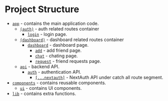 # Project Structure

- [`app`](./app/) - contains the main application code.
  - [`(auth)`](./app/(auth)/) - auth related routes container
    - [`login`](./app/(auth)/login/) - login page.
  - [`(dashboard)`](./app/(dashboard)/) - dashboard related routes container
    - [`dashboard`](./app/(dashboard)/) - dashboard page.
      - [`add`](./app/(dashboard)/dashboard/add) - add friend page.
      - [`chat`](./app/(dashboard)/dashboard/chat) - chating page.
      - [`request`](./app/(dashboard)/dashboard/requests) - friend requests page.
  - [`api`](./app/api/) - backend API.
    - [`auth`](./app/api/auth/) - authentication API.
      - [`[...nextauth]`](./app/api/auth/[...nextauth]/) - NextAuth API under catch all route segment.
- [`components`](./components/) - contains reusable components.
  - [`ui`](./components/ui/) - contains UI components.
- [`lib`](./lib/) - contains extra functions.
